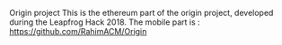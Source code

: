Origin project
This is the ethereum part of the origin project, developed during the Leapfrog Hack 2018.
The mobile part is : https://github.com/RahimACM/Origin